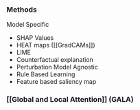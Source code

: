 ### Methods
Model Specific
- SHAP Values
- HEAT maps ([[GradCAMs]])
- LIME
- Counterfactual explanation
- Perturbation
Model Agnostic
- Rule Based Learning
- Feature based saliency map

### [[Global and Local Attention]] (GALA)
